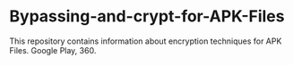 # Bypassing-and-crypt-for-APK-Files
This repository contains information about encryption techniques for APK Files. Google Play, 360.
